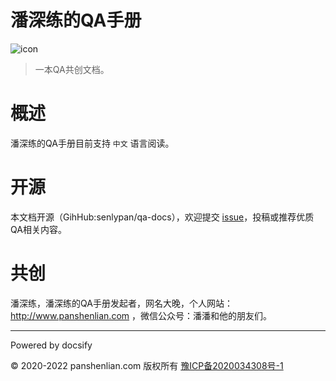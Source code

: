 # 潘深练的QA手册

![icon](http://qa.panshenlian.com/_media/icon200.png)

> 一本QA共创文档。

# 概述

潘深练的QA手册目前支持 `中文` 语言阅读。

# 开源

本文档开源（GihHub:senlypan/qa-docs），欢迎提交 [issue](https://github.com/senlypan/qa-docs/issues)，投稿或推荐优质QA相关内容。

# 共创

潘深练，潘深练的QA手册发起者，网名大晚，个人网站：http://www.panshenlian.com ，微信公众号：潘潘和他的朋友们。

***
Powered by docsify

© 2020-2022 panshenlian.com 版权所有  [豫ICP备2020034308号-1](https://beian.miit.gov.cn/)
